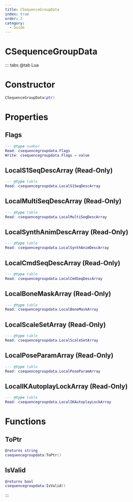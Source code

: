 ```yaml
---
title: CSequenceGroupData
index: true
order: 2
category:
  - Guide
---
```


# CSequenceGroupData

::: tabs
@tab Lua
# Constructor
```lua
CSequenceGroupData(ptr)
```
# Properties
## Flags 
```lua
--- @type number
Read: csequencegroupdata.Flags
Write: csequencegroupdata.Flags = value
```
## LocalS1SeqDescArray (Read-Only)
```lua
--- @type table
Read: csequencegroupdata.LocalS1SeqDescArray
```
## LocalMultiSeqDescArray (Read-Only)
```lua
--- @type table
Read: csequencegroupdata.LocalMultiSeqDescArray
```
## LocalSynthAnimDescArray (Read-Only)
```lua
--- @type table
Read: csequencegroupdata.LocalSynthAnimDescArray
```
## LocalCmdSeqDescArray (Read-Only)
```lua
--- @type table
Read: csequencegroupdata.LocalCmdSeqDescArray
```
## LocalBoneMaskArray (Read-Only)
```lua
--- @type table
Read: csequencegroupdata.LocalBoneMaskArray
```
## LocalScaleSetArray (Read-Only)
```lua
--- @type table
Read: csequencegroupdata.LocalScaleSetArray
```
## LocalPoseParamArray (Read-Only)
```lua
--- @type table
Read: csequencegroupdata.LocalPoseParamArray
```
## LocalIKAutoplayLockArray (Read-Only)
```lua
--- @type table
Read: csequencegroupdata.LocalIKAutoplayLockArray
```
# Functions
## ToPtr
```lua
@returns string
csequencegroupdata:ToPtr()
```
## IsValid
```lua
@returns bool
csequencegroupdata:IsValid()
```

:::